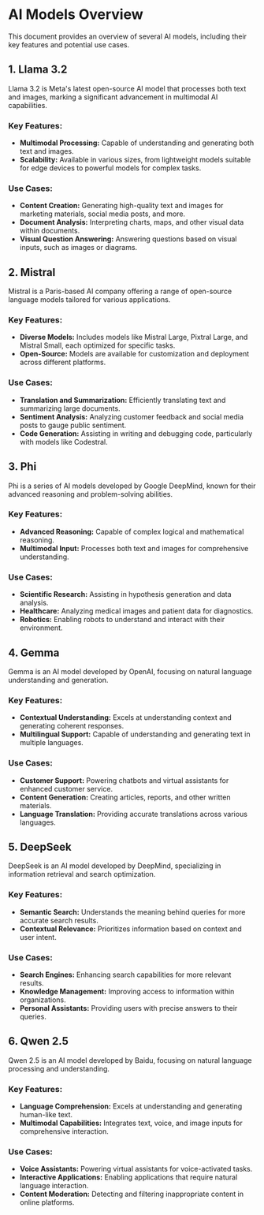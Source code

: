 # AI Models Overview

This document provides an overview of several AI models, including their key features and potential use cases.

## 1. Llama 3.2

Llama 3.2 is Meta's latest open-source AI model that processes both text and images, marking a significant advancement in multimodal AI capabilities.

### Key Features:
- **Multimodal Processing:** Capable of understanding and generating both text and images.
- **Scalability:** Available in various sizes, from lightweight models suitable for edge devices to powerful models for complex tasks.

### Use Cases:
- **Content Creation:** Generating high-quality text and images for marketing materials, social media posts, and more.
- **Document Analysis:** Interpreting charts, maps, and other visual data within documents.
- **Visual Question Answering:** Answering questions based on visual inputs, such as images or diagrams.

## 2. Mistral

Mistral is a Paris-based AI company offering a range of open-source language models tailored for various applications.

### Key Features:
- **Diverse Models:** Includes models like Mistral Large, Pixtral Large, and Mistral Small, each optimized for specific tasks.
- **Open-Source:** Models are available for customization and deployment across different platforms.

### Use Cases:
- **Translation and Summarization:** Efficiently translating text and summarizing large documents.
- **Sentiment Analysis:** Analyzing customer feedback and social media posts to gauge public sentiment.
- **Code Generation:** Assisting in writing and debugging code, particularly with models like Codestral.

## 3. Phi

Phi is a series of AI models developed by Google DeepMind, known for their advanced reasoning and problem-solving abilities.

### Key Features:
- **Advanced Reasoning:** Capable of complex logical and mathematical reasoning.
- **Multimodal Input:** Processes both text and images for comprehensive understanding.

### Use Cases:
- **Scientific Research:** Assisting in hypothesis generation and data analysis.
- **Healthcare:** Analyzing medical images and patient data for diagnostics.
- **Robotics:** Enabling robots to understand and interact with their environment.

## 4. Gemma

Gemma is an AI model developed by OpenAI, focusing on natural language understanding and generation.

### Key Features:
- **Contextual Understanding:** Excels at understanding context and generating coherent responses.
- **Multilingual Support:** Capable of understanding and generating text in multiple languages.

### Use Cases:
- **Customer Support:** Powering chatbots and virtual assistants for enhanced customer service.
- **Content Generation:** Creating articles, reports, and other written materials.
- **Language Translation:** Providing accurate translations across various languages.

## 5. DeepSeek

DeepSeek is an AI model developed by DeepMind, specializing in information retrieval and search optimization.

### Key Features:
- **Semantic Search:** Understands the meaning behind queries for more accurate search results.
- **Contextual Relevance:** Prioritizes information based on context and user intent.

### Use Cases:
- **Search Engines:** Enhancing search capabilities for more relevant results.
- **Knowledge Management:** Improving access to information within organizations.
- **Personal Assistants:** Providing users with precise answers to their queries.

## 6. Qwen 2.5

Qwen 2.5 is an AI model developed by Baidu, focusing on natural language processing and understanding.

### Key Features:
- **Language Comprehension:** Excels at understanding and generating human-like text.
- **Multimodal Capabilities:** Integrates text, voice, and image inputs for comprehensive interaction.

### Use Cases:
- **Voice Assistants:** Powering virtual assistants for voice-activated tasks.
- **Interactive Applications:** Enabling applications that require natural language interaction.
- **Content Moderation:** Detecting and filtering inappropriate content in online platforms.

